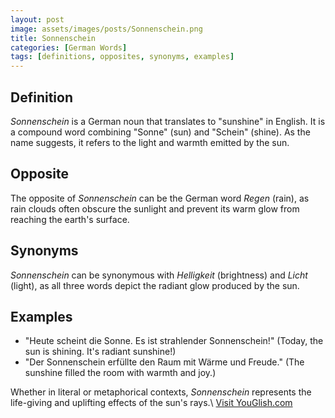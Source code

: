 ```yaml
---
layout: post
image: assets/images/posts/Sonnenschein.png
title: Sonnenschein
categories: [German Words]
tags: [definitions, opposites, synonyms, examples]
---
```


## Definition
*Sonnenschein* is a German noun that translates to "sunshine" in English. It is a compound word combining "Sonne" (sun) and "Schein" (shine). As the name suggests, it refers to the light and warmth emitted by the sun.

## Opposite
The opposite of *Sonnenschein* can be the German word *Regen* (rain), as rain clouds often obscure the sunlight and prevent its warm glow from reaching the earth's surface.

## Synonyms
*Sonnenschein* can be synonymous with *Helligkeit* (brightness) and *Licht* (light), as all three words depict the radiant glow produced by the sun.

## Examples
- "Heute scheint die Sonne. Es ist strahlender Sonnenschein!" (Today, the sun is shining. It's radiant sunshine!)
- "Der Sonnenschein erfüllte den Raum mit Wärme und Freude." (The sunshine filled the room with warmth and joy.)

Whether in literal or metaphorical contexts, *Sonnenschein* represents the life-giving and uplifting effects of the sun's rays.\ <a id="yg-widget-0" class="youglish-widget" data-query="Sonnenschein" data-lang="german" data-components="8412" data-auto-start="0" data-bkg-color="theme_light" data-title="How%20to%20pronounce%20Sonnenschein%20in%20German"  rel="nofollow" href="https://youglish.com">Visit YouGlish.com</a><script async src="https://youglish.com/public/emb/widget.js" charset="utf-8"></script>